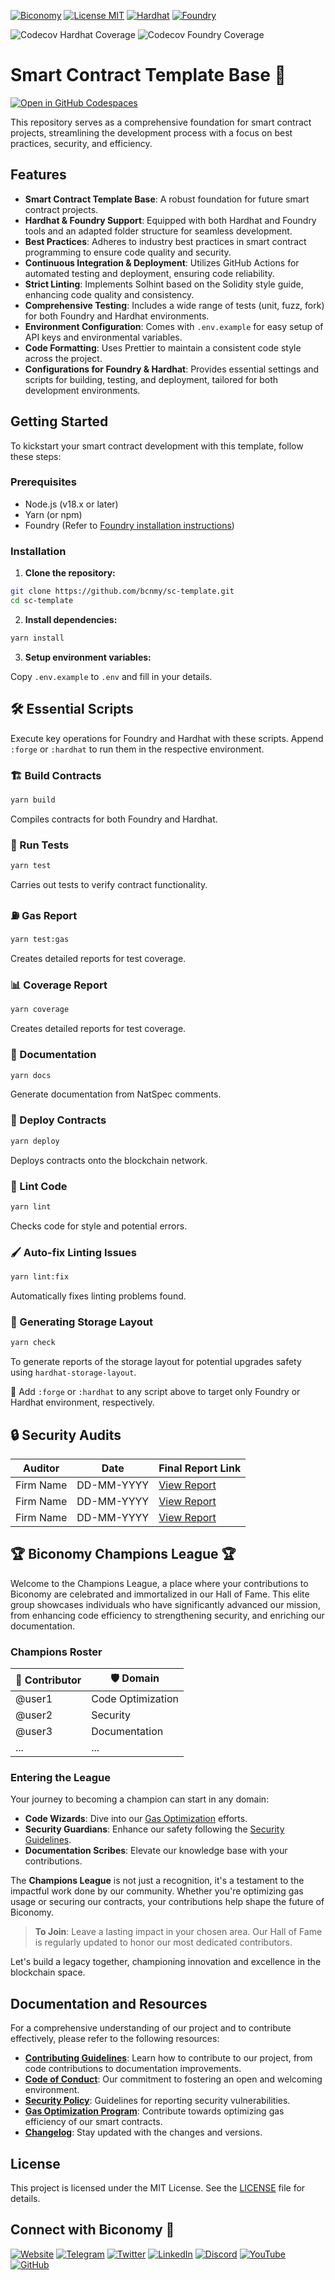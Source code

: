 [![Biconomy](https://img.shields.io/badge/Made_with_%F0%9F%8D%8A_by-Biconomy-ff4e17?style=flat)](https://biconomy.io) [![License MIT](https://img.shields.io/badge/License-MIT-blue?&style=flat)](./LICENSE) [![Hardhat](https://img.shields.io/badge/Built%20with-Hardhat-FFDB1C.svg)](https://hardhat.org/) [![Foundry](https://img.shields.io/badge/Built%20with-Foundry-FFBD10.svg)](https://getfoundry.sh/)

![Codecov Hardhat Coverage](https://img.shields.io/codecov/c/gh/bcnmy/sc-template?token=2BYDIFQ56W&flag=hardhat&label=Hardhat-coverage&logo=codecov) ![Codecov Foundry Coverage](https://img.shields.io/codecov/c/gh/bcnmy/sc-template?token=2BYDIFQ56W&flag=foundry&label=Foundry-coverage&logo=codecov)

# Smart Contract Template Base 🚀

[![Open in GitHub Codespaces](https://github.com/codespaces/badge.svg)](https://codespaces.new/bcnmy/sc-template)

This repository serves as a comprehensive foundation for smart contract projects, streamlining the development process with a focus on best practices, security, and efficiency.

## Features

- **Smart Contract Template Base**: A robust foundation for future smart contract projects.
- **Hardhat & Foundry Support**: Equipped with both Hardhat and Foundry tools and an adapted folder structure for seamless development.
- **Best Practices**: Adheres to industry best practices in smart contract programming to ensure code quality and security.
- **Continuous Integration & Deployment**: Utilizes GitHub Actions for automated testing and deployment, ensuring code reliability.
- **Strict Linting**: Implements Solhint based on the Solidity style guide, enhancing code quality and consistency.
- **Comprehensive Testing**: Includes a wide range of tests (unit, fuzz, fork) for both Foundry and Hardhat environments.
- **Environment Configuration**: Comes with `.env.example` for easy setup of API keys and environmental variables.
- **Code Formatting**: Uses Prettier to maintain a consistent code style across the project.
- **Configurations for Foundry & Hardhat**: Provides essential settings and scripts for building, testing, and deployment, tailored for both development environments.

## Getting Started

To kickstart your smart contract development with this template, follow these steps:

### Prerequisites

- Node.js (v18.x or later)
- Yarn (or npm)
- Foundry (Refer to [Foundry installation instructions](https://getfoundry.sh/docs/installation))

### Installation

1. **Clone the repository:**

```bash
git clone https://github.com/bcnmy/sc-template.git
cd sc-template
```

2. **Install dependencies:**

```bash
yarn install
```

3. **Setup environment variables:**

Copy `.env.example` to `.env` and fill in your details.

## 🛠️ Essential Scripts

Execute key operations for Foundry and Hardhat with these scripts. Append `:forge` or `:hardhat` to run them in the respective environment.

### 🏗️ Build Contracts

```bash
yarn build
```

Compiles contracts for both Foundry and Hardhat.

### 🧪 Run Tests

```bash
yarn test
```

Carries out tests to verify contract functionality.

### ⛽ Gas Report

```bash
yarn test:gas
```

Creates detailed reports for test coverage.

### 📊 Coverage Report

```bash
yarn coverage
```

Creates detailed reports for test coverage.

### 📄 Documentation

```bash
yarn docs
```

Generate documentation from NatSpec comments.

### 🚀 Deploy Contracts

```bash
yarn deploy
```

Deploys contracts onto the blockchain network.

### 🎨 Lint Code

```bash
yarn lint
```

Checks code for style and potential errors.

### 🖌️ Auto-fix Linting Issues

```bash
yarn lint:fix
```

Automatically fixes linting problems found.

### 🚀 Generating Storage Layout

```bash
yarn check
```

To generate reports of the storage layout for potential upgrades safety using `hardhat-storage-layout`.

🔄 Add `:forge` or `:hardhat` to any script above to target only Foundry or Hardhat environment, respectively.

## 🔒 Security Audits

| Auditor   | Date       | Final Report Link       |
| --------- | ---------- | ----------------------- |
| Firm Name | DD-MM-YYYY | [View Report](./audits) |
| Firm Name | DD-MM-YYYY | [View Report](./audits) |
| Firm Name | DD-MM-YYYY | [View Report](./audits) |

## 🏆 Biconomy Champions League 🏆

Welcome to the Champions League, a place where your contributions to Biconomy are celebrated and immortalized in our Hall of Fame. This elite group showcases individuals who have significantly advanced our mission, from enhancing code efficiency to strengthening security, and enriching our documentation.

### Champions Roster

| 🍊 Contributor | 🛡️ Domain         |
| -------------- | ----------------- |
| @user1         | Code Optimization |
| @user2         | Security          |
| @user3         | Documentation     |
| ...            | ...               |

### Entering the League

Your journey to becoming a champion can start in any domain:

- **Code Wizards**: Dive into our [Gas Optimization](./GAS_OPTIMIZATION.md) efforts.
- **Security Guardians**: Enhance our safety following the [Security Guidelines](./SECURITY.md).
- **Documentation Scribes**: Elevate our knowledge base with your contributions.

The **Champions League** is not just a recognition, it's a testament to the impactful work done by our community. Whether you're optimizing gas usage or securing our contracts, your contributions help shape the future of Biconomy.

> **To Join**: Leave a lasting impact in your chosen area. Our Hall of Fame is regularly updated to honor our most dedicated contributors.

Let's build a legacy together, championing innovation and excellence in the blockchain space.

## Documentation and Resources

For a comprehensive understanding of our project and to contribute effectively, please refer to the following resources:

- [**Contributing Guidelines**](./CONTRIBUTING.md): Learn how to contribute to our project, from code contributions to documentation improvements.
- [**Code of Conduct**](./CODE_OF_CONDUCT.md): Our commitment to fostering an open and welcoming environment.
- [**Security Policy**](./SECURITY.md): Guidelines for reporting security vulnerabilities.
- [**Gas Optimization Program**](./GAS_OPTIMIZATION.md): Contribute towards optimizing gas efficiency of our smart contracts.
- [**Changelog**](./CHANGELOG.md): Stay updated with the changes and versions.

## License

This project is licensed under the MIT License. See the [LICENSE](./LICENSE) file for details.

## Connect with Biconomy 🍊

[![Website](https://img.shields.io/badge/🍊-Website-ff4e17?style=for-the-badge&logoColor=white)](https://biconomy.io) [![Telegram](https://img.shields.io/badge/Telegram-2CA5E0?style=for-the-badge&logo=telegram&logoColor=white)](https://t.me/biconomy) [![Twitter](https://img.shields.io/badge/Twitter-1DA1F2?style=for-the-badge&logo=twitter&logoColor=white)](https://twitter.com/biconomy) [![LinkedIn](https://img.shields.io/badge/LinkedIn-0077B5?style=for-the-badge&logo=linkedin&logoColor=white)](https://www.linkedin.com/company/biconomy) [![Discord](https://img.shields.io/badge/Discord-7289DA?style=for-the-badge&logo=discord&logoColor=white)](https://discord.gg/biconomy) [![YouTube](https://img.shields.io/badge/YouTube-FF0000?style=for-the-badge&logo=youtube&logoColor=white)](https://www.youtube.com/channel/UC0CtA-Dw9yg-ENgav_VYjRw) [![GitHub](https://img.shields.io/badge/GitHub-181717?style=for-the-badge&logo=github&logoColor=white)](https://github.com/bcnmy/)
